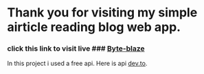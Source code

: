 # Thank you for visiting my simple airticle reading blog web app. #
### click this link to visit live ###  [Byte-blaze](https://byte-blaze-36.netlify.app/)

In this project i used a free api. Here is api [dev.to](https://dev.to/api/articles).
